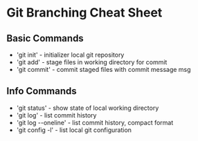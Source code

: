 # Git Branching Cheat Sheet

## Basic Commands
* 'git init' - initializer local git repository
* 'git add' - stage files in working directory for commit
* 'git commit' - commit staged files with commit message msg


## Info Commands
* 'git status' - show state of local working directory
* 'git log' - list commit history
* 'git log --oneline' - list commit history, compact format
* 'git config -l' - list local git configuration